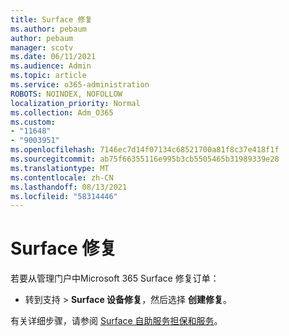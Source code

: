```yaml
---
title: Surface 修复
ms.author: pebaum
author: pebaum
manager: scotv
ms.date: 06/11/2021
ms.audience: Admin
ms.topic: article
ms.service: o365-administration
ROBOTS: NOINDEX, NOFOLLOW
localization_priority: Normal
ms.collection: Adm_O365
ms.custom:
- "11648"
- "9003951"
ms.openlocfilehash: 7146ec7d14f07134c68521700a81f8c37e418f1f
ms.sourcegitcommit: ab75f66355116e995b3cb5505465b31989339e28
ms.translationtype: MT
ms.contentlocale: zh-CN
ms.lasthandoff: 08/13/2021
ms.locfileid: "58314446"
---
```

# <a name="surface-repairs"></a>Surface 修复

若要从管理门户中Microsoft 365 Surface 修复订单：

- 转到支持  >  **Surface 设备修复**，然后选择 **创建修复**。 

有关详细步骤，请参阅 [Surface 自助服务担保和服务](https://docs.microsoft.com/surface/self-serve-warranty-service)。